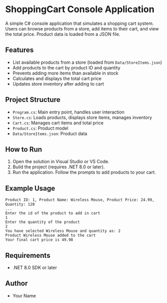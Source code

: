 ﻿# ShoppingCart Console Application

A simple C# console application that simulates a shopping cart system. Users can browse products from a store, add items to their cart, and view the total price. Product data is loaded from a JSON file.

## Features
- List available products from a store (loaded from `Data/StoreItems.json`)
- Add products to the cart by product ID and quantity
- Prevents adding more items than available in stock
- Calculates and displays the total cart price
- Updates store inventory after adding to cart

## Project Structure
- `Program.cs`: Main entry point, handles user interaction
- `Store.cs`: Loads products, displays store items, manages inventory
- `Cart.cs`: Manages cart items and total price
- `Product.cs`: Product model
- `Data/StoreItems.json`: Product data

## How to Run
1. Open the solution in Visual Studio or VS Code.
2. Build the project (requires .NET 8.0 or later).
3. Run the application. Follow the prompts to add products to your cart.

## Example Usage
```
Product ID: 1, Product Name: Wireless Mouse, Product Price: 24.99,  Quantity: 120
...
Enter the id of the product to add in cart
1
Enter the quantity of the product
2
You have selected Wireless Mouse and quantity as: 2
Product Wireless Mouse added to the cart
Your final cart price is 49.98
```

## Requirements
- .NET 8.0 SDK or later

## Author
- Your Name
